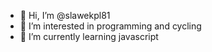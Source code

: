 - 👋 Hi, I’m @slawekpl81
- 👀 I’m interested in programming and cycling
- 🌱 I’m currently learning javascript

<!---
slawekpl81/slawekpl81 is a ✨ special ✨ repository because its `README.md` (this file) appears on your GitHub profile.
You can click the Preview link to take a look at your changes.
--->
